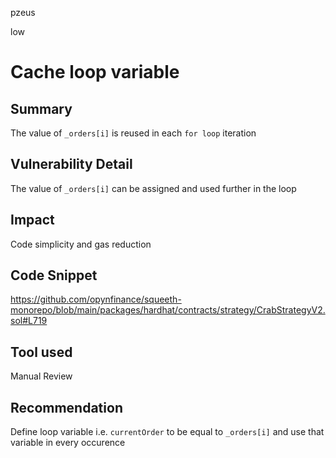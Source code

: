pzeus

low

# Cache loop variable

## Summary
The value of `_orders[i]` is reused in each `for loop` iteration
## Vulnerability Detail
The value of `_orders[i]` can be assigned and used further in the loop
## Impact
Code simplicity and gas reduction
## Code Snippet
https://github.com/opynfinance/squeeth-monorepo/blob/main/packages/hardhat/contracts/strategy/CrabStrategyV2.sol#L719
## Tool used

Manual Review

## Recommendation
Define loop variable i.e. `currentOrder` to be equal to `_orders[i]` and use that variable in every occurence